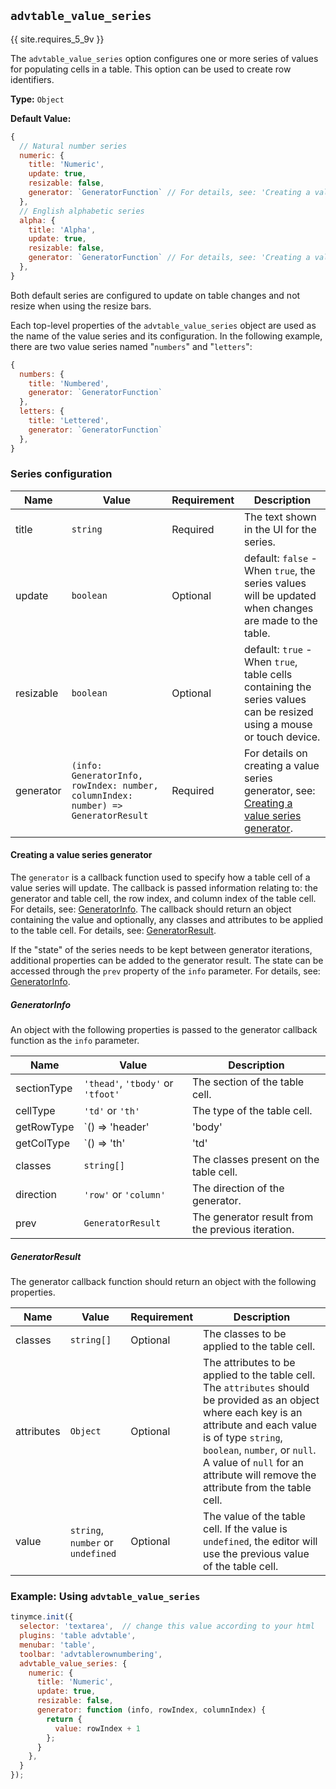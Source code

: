 ## `advtable_value_series`

{{ site.requires_5_9v }}

The `advtable_value_series` option configures one or more series of values for populating cells in a table. This option can be used to create row identifiers.

**Type:** `Object`

**Default Value:**

```js
{
  // Natural number series
  numeric: { 
    title: 'Numeric',
    update: true,
    resizable: false,
    generator: `GeneratorFunction` // For details, see: 'Creating a value series generator'
  },
  // English alphabetic series
  alpha: {
    title: 'Alpha',
    update: true,
    resizable: false,
    generator: `GeneratorFunction` // For details, see: 'Creating a value series generator'
  },
}
```

Both default series are configured to update on table changes and not resize when using the resize bars.

Each top-level properties of the `advtable_value_series` object are used as the name of the value series and its configuration. In the following example, there are two value series named "`numbers`" and "`letters`":

```js
{
  numbers: { 
    title: 'Numbered',
    generator: `GeneratorFunction`
  },
  letters: {
    title: 'Lettered',
    generator: `GeneratorFunction`
  },
}
```

### Series configuration

| Name | Value | Requirement | Description |
| ---- | ----- | ----------- | ----------- |
| title | `string` | Required | The text shown in the UI for the series. |
| update | `boolean` | Optional | default: `false` - When `true`, the series values will be updated when changes are made to the table. |
| resizable | `boolean` | Optional | default: `true` - When `true`, table cells containing the series values can be resized using a mouse or touch device. |
| generator | `(info: GeneratorInfo, rowIndex: number, columnIndex: number) => GeneratorResult` | Required | For details on creating a value series generator, see: [Creating a value series generator](#creatingavalueseriesgenerator).  |

#### Creating a value series generator

The `generator` is a callback function used to specify how a table cell of a value series will update. The callback is passed information relating to: the generator and table cell, the row index, and column index of the table cell. For details, see: [GeneratorInfo](#generatorinfo). The callback should return an object containing the value and optionally, any classes and attributes to be applied to the table cell. For details, see: [GeneratorResult](#generatorresult).

If the "state" of the series needs to be kept between generator iterations, additional properties can be added to the generator result. The state can be accessed through the `prev` property of the `info` parameter. For details, see: [GeneratorInfo](#generatorinfo). 

##### GeneratorInfo

An object with the following properties is passed to the generator callback function as the `info` parameter.

| Name | Value | Description |
| ---- | ----- | ----------- |
| sectionType | `'thead'`, `'tbody'` or `'tfoot'` | The section of the table cell. |
| cellType | `'td'` or `'th'` | The type of the table cell. |
| getRowType | `() => 'header' | 'body' | 'footer'` | A function that returns the type of row the table cell is part of. A 'header' row is either a row that is part of a `thead` section or contains all `th` cells. |
| getColType | `() => 'th' | 'td' | ''` | A function that returns the type of column the table cell is part of. If there are both `th` and `td` cells in the column, an empty string is returned. |
| classes | `string[]` | The classes present on the table cell. |
| direction | `'row'` or `'column'` | The direction of the generator. |
| prev | `GeneratorResult` | The generator result from the previous iteration. |

##### GeneratorResult

The generator callback function should return an object with the following properties.

| Name | Value | Requirement | Description |
| ---- | ----- | ----------- | ----------- |
| classes | `string[]` | Optional | The classes to be applied to the table cell. |
| attributes | `Object` | Optional | The attributes to be applied to the table cell. The `attributes` should be provided as an object where each key is an attribute and each value is of type `string`, `boolean`, `number`, or `null`. A value of `null` for an attribute will remove the attribute from the table cell. |
| value | `string`, `number` or `undefined` | Optional | The value of the table cell. If the value is `undefined`, the editor will use the previous value of the table cell. |

### Example: Using `advtable_value_series`

```js
tinymce.init({
  selector: 'textarea',  // change this value according to your html
  plugins: 'table advtable',
  menubar: 'table',
  toolbar: 'advtablerownumbering',
  advtable_value_series: {
    numeric: {
      title: 'Numeric',
      update: true,
      resizable: false,
      generator: function (info, rowIndex, columnIndex) {
        return {
          value: rowIndex + 1
        };
      }
    },
  }
});
```
